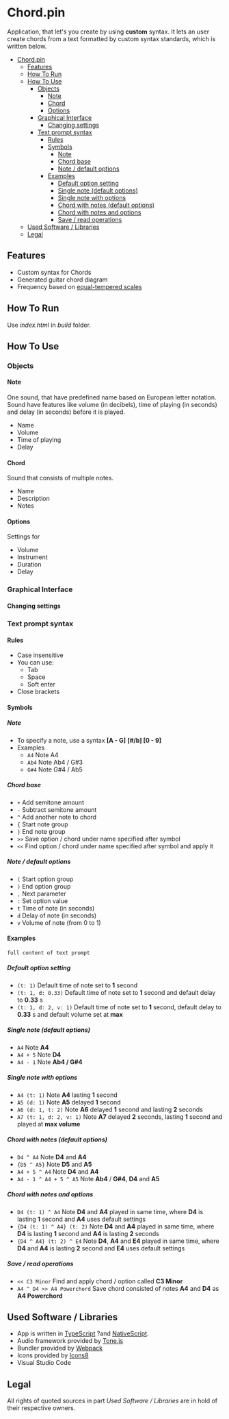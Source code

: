 # Chord.pin

Application, that let's you create by using **custom** syntax. It lets an user create chords from a text formatted by custom syntax standards, which is written below. 

- [Chord.pin](#chordpin)
  - [Features](#features)
  - [How To Run](#how-to-run)
  - [How To Use](#how-to-use)
    - [Objects](#objects)
      - [Note](#note)
      - [Chord](#chord)
      - [Options](#options)
    - [Graphical Interface](#graphical-interface)
      - [Changing settings](#changing-settings)
    - [Text prompt syntax](#text-prompt-syntax)
      - [Rules](#rules)
      - [Symbols](#symbols)
        - [Note](#note-1)
        - [Chord base](#chord-base)
        - [Note / default options](#note--default-options)
      - [Examples](#examples)
        - [Default option setting](#default-option-setting)
        - [Single note (default options)](#single-note-default-options)
        - [Single note with options](#single-note-with-options)
        - [Chord with notes (default options)](#chord-with-notes-default-options)
        - [Chord with notes and options](#chord-with-notes-and-options)
        - [Save / read operations](#save--read-operations)
  - [Used Software / Libraries](#used-software--libraries)
  - [Legal](#legal)

## Features

- Custom syntax for Chords
- Generated guitar chord diagram
- Frequency based on [equal-tempered scales](https://pages.mtu.edu/~suits/notefreqs.html)

## How To Run
Use *index.html* in *build* folder.

## How To Use

### Objects

#### Note

One sound, that have predefined name based on European letter notation. Sound have features like volume (in decibels), time of playing (in seconds) and delay (in seconds) before it is played.

* Name
* Volume
* Time of playing
* Delay

#### Chord

Sound that consists of multiple notes. 

* Name
* Description
* Notes

#### Options

Settings for 

* Volume 
* Instrument
* Duration
* Delay

### Graphical Interface

#### Changing settings

### Text prompt syntax

#### Rules

* Case insensitive
* You can use:
  * Tab
  * Space
  * Soft enter
* Close brackets

#### Symbols

##### Note

* To specify a note, use a syntax **[A - G]** **[#/b] [0 - 9]**
* Examples 
  * `A4` 
    Note A4
  * `Ab4` 
    Note Ab4 / G#3
  * `G#4` 
    Note G#4 / Ab5 

  
##### Chord base

* `+` Add semitone amount
* `-` Subtract semitone amount
* `^` Add another note to chord
* `{` Start note group
* `}` End note group
* `>>` Save option / chord under name specified after symbol
* `<<` Find option / chord under name specified after symbol and apply it

##### Note / default options

* `(` Start option group
* `)` End option group
* `,` Next parameter
* `:` Set option value
* `t` Time of note (in seconds)
* `d` Delay of note (in seconds)
* `v` Volume of note (from 0 to 1)


#### Examples

`full content of text prompt`

##### Default option setting

* `(t: 1)`
Default time of note set to **1** second
* `(t: 1, d: 0.33)`
Default time of note set to **1** second and default delay to **0.33** s
* `(t: 1, d: 2, v: 1)`
Default time of note set to **1** second, default delay to **0.33** s and default volume set at **max**

##### Single note (default options)

* `A4` Note **A4**
* `A4 + 5` Note **D4**
* `A4 - 1` Note **Ab4 / G#4**


##### Single note with options

* `A4 (t: 1)` Note **A4** lasting **1** second
* `A5 (d: 1)` Note **A5** delayed **1** second
* `A6 (d: 1, t: 2)` Note **A6** delayed **1** second and lasting **2** seconds
* `A7 (t: 1, d: 2, v: 1)` Note **A7** delayed **2** seconds, lasting **1** second and played at **max volume**

##### Chord with notes (default options)

* `D4 ^ A4` Note **D4** and **A4**
* `{D5 ^ A5}` Note **D5** and **A5**
* `A4 + 5 ^ A4` Note **D4** and **A4**
* `A4 - 1 ^ A4 + 5 ^ A5` Note **Ab4** / **G#4**, **D4** and **A5**

##### Chord with notes and options

* `D4 (t: 1) ^ A4` 
  Note **D4** and **A4** played in same time, where **D4** is lasting **1** second and **A4** uses default settings
* `{D4 (t: 1) ^ A4} (t: 2)` 
  Note **D4** and **A4** played in same time, where **D4** is lasting **1** second and **A4** is lasting **2** seconds
* `{D4 ^ A4} (t: 2) ^ E4` 
  Note **D4**, **A4** and **E4** played in same time, where **D4** and **A4** is lasting **2** second and **E4** uses default settings

##### Save / read operations

* `<< C3 Minor`
  Find and apply chord / option called **C3 Minor**
* `A4 ^ D4 >> A4 Powerchord` 
  Save chord consisted of notes **A4** and **D4** as **A4 Powerchord**

## Used Software / Libraries

* App is written in [TypeScript](https://www.typescriptlang.org/) ?and [NativeScript](https://www.nativescript.org/). 
* Audio framework provided by [Tone.js](https://tonejs.github.io/)
* Bundler provided by [Webpack](https://webpack.js.org/)
* Icons provided by [Icons8](https://icons8.com/)
* Visual Studio Code

## Legal

All rights of quoted sources in part *Used Software / Libraries* are in hold of their respective owners.

